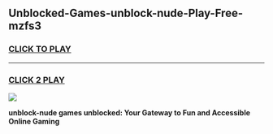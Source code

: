 
## Unblocked-Games-unblock-nude-Play-Free-mzfs3
<h3>
<a href="https://premium76.site?title=unblock-nude&ref=19M">CLICK TO PLAY</a></h3>
<hr>

<h3>
<a href="https://premium76.site?title=unblock-nude&ref=19M">CLICK 2 PLAY</a>
  
</h3>

<a href="https://premium76.site?title=unblock-nude&ref=19M"><img src="https://clearcache.store/games.png"></a>


**unblock-nude games unblocked: Your Gateway to Fun and Accessible Online Gaming**
